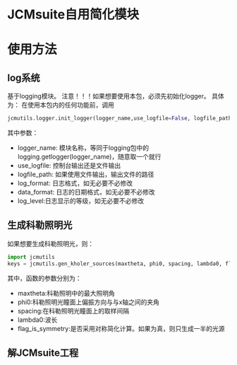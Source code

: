 # JCMsuite自用简化模块
# 使用方法

## log系统
基于logging模块。
注意！！！如果想要使用本包，必须先初始化logger。
具体为：
在使用本包内的任何功能前，调用
```python
jcmutils.logger.init_logger(logger_name,use_logfile=False, logfile_path="jcmlog.log", log_format="|%(asctime)s - %(levelname)s|->%(message)s", data_format="%Y/%m/%d %H:%M:%S", log_level=logger_level.DEBUG)
```
其中参数：
- logger_name: 模块名称，等同于logging包中的logging.getlogger(logger_name)，随意取一个就行
- use_logfile: 控制台输出还是文件输出
- logfile_path: 如果使用文件输出，输出文件的路径
- log_format: 日志格式，如无必要不必修改
- data_format: 日志的日期格式，如无必要不必修改
- log_level:日志显示的等级，如无必要不必修改
## 生成科勒照明光
如果想要生成科勒照明光，则：
```python
import jcmutils
keys = jcmutils.gen_kholer_sources(maxtheta, phi0, spacing, lambda0, flag_is_symmetry=False)
```
其中，函数的参数分别为：
- maxtheta:科勒照明中的最大照明角
- phi0:科勒照明光瞳面上偏振方向与与x轴之间的夹角
- spacing:在科勒照明光瞳面上的取样间隔
- lambda0:波长
- flag_is_symmetry:是否采用对称简化计算。如果为真，则只生成一半的光源

## 解JCMsuite工程

